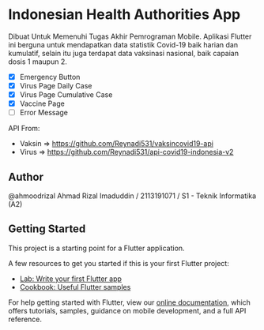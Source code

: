 # Indonesian Health Authorities App

Dibuat Untuk Memenuhi Tugas Akhir Pemrograman Mobile. 
Aplikasi Flutter ini berguna untuk mendapatkan data statistik Covid-19 baik harian dan kumulatif, selain itu juga terdapat data vaksinasi nasional, baik capaian dosis 1 maupun 2.

- [x] Emergency Button
- [x] Virus Page Daily Case
- [x] Virus Page Cumulative Case
- [x] Vaccine Page
- [ ] Error Message

API From:
- Vaksin => https://github.com/Reynadi531/vaksincovid19-api
- Virus => https://github.com/Reynadi531/api-covid19-indonesia-v2

## Author
@ahmoodrizal Ahmad Rizal Imaduddin / 2113191071 / S1 - Teknik Informatika (A2)

## Getting Started

This project is a starting point for a Flutter application.

A few resources to get you started if this is your first Flutter project:

- [Lab: Write your first Flutter app](https://flutter.dev/docs/get-started/codelab)
- [Cookbook: Useful Flutter samples](https://flutter.dev/docs/cookbook)

For help getting started with Flutter, view our
[online documentation](https://flutter.dev/docs), which offers tutorials,
samples, guidance on mobile development, and a full API reference.
